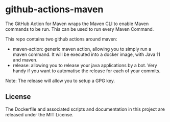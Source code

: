 # github-actions-maven

The GitHub Action for Maven wraps the Maven CLI to enable Maven commands to be
run. This can be used to run every Maven Command.

This repo contains two github actions around maven:

- maven-action: generic maven action, allowing you to simply run a maven
  command. It will be executed into a docker image, with Java 11 and maven.
- release: allowing you to release your java applications by a bot. Very handy
  if you want to automatise the release for each of your commits.

Note: The release will allow you to setup a GPG key.

## License

The Dockerfile and associated scripts and documentation in this project are
released under the MIT License.
